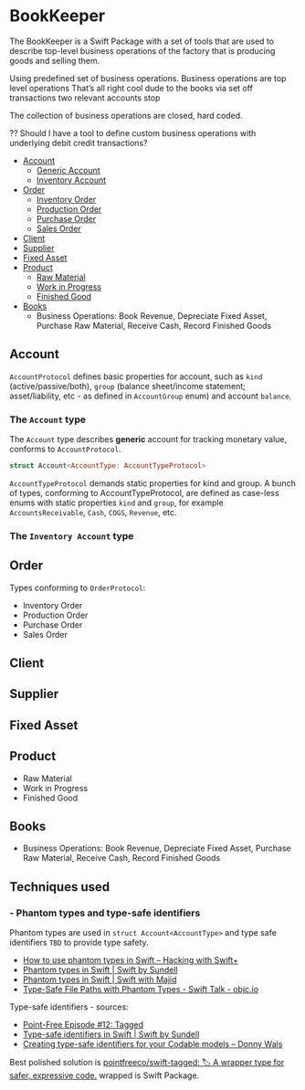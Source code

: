 # BookKeeper

The BookKeeper is a Swift Package with a set of tools that are used to describe top-level business operations of the factory that is producing goods and selling them.

Using predefined set of business operations.
Business operations are top level operations That’s all right cool dude to the books via set off transactions two relevant accounts stop

The collection of business operations are closed, hard coded.


?? Should I have a tool to define custom business operations with underlying debit credit transactions?



* [Account](#account)
    * [Generic Account](#generic-account)
    * [Inventory Account](#inventory-account)
* [Order](#order)
    * [Inventory Order](#inventory-order)
    * [Production Order](#production-order)
    * [Purchase Order](#purchase-order)
    * [Sales Order](#sales-order)
* [Client](#client)
* [Supplier](#supplier)
* [Fixed Asset](#fixed-asset)
* [Product](#product)
    * [Raw Material](#raw-material)
    * [Work in Progress](#work-in-progress)
    * [Finished Good](#finished-good)
* [Books](#books)
    * Business Operations: Book Revenue, Depreciate Fixed Asset, Purchase Raw Material, Receive Cash, Record Finished Goods


## Account
`AccountProtocol` defines basic properties for account, such as `kind` (active/passive/both), `group` (balance sheet/income statement; asset/liability, etc - as defined in `AccountGroup` enum) and account `balance`.

### The `Account` type

The `Account` type describes **generic** account for tracking monetary value, conforms to `AccountProtocol`.

```swift
struct Account<AccountType: AccountTypeProtocol>
```

`AccountTypeProtocol` demands static properties for kind and group.
A bunch of types, conforming to AccountTypeProtocol, are defined as case-less enums with static properties `kind` and `group`, for example `AccountsReceivable`, `Cash`, `COGS`, `Revenue`, etc.

### The `Inventory Account` type

## Order

Types conforming to `OrderProtocol`:

* Inventory Order
* Production Order
* Purchase Order
* Sales Order

## Client

## Supplier

## Fixed Asset

## Product

* Raw Material
* Work in Progress
* Finished Good

## Books

* Business Operations: Book Revenue, Depreciate Fixed Asset, Purchase Raw Material, Receive Cash, Record Finished Goods


## Techniques used

### - Phantom types and type-safe identifiers

Phantom types are used in `struct Account<AccountType>` and type safe identifiers `TBD` to provide type safety.

* [How to use phantom types in Swift – Hacking with Swift+](https://www.hackingwithswift.com/plus/advanced-swift/how-to-use-phantom-types-in-swift)  
* [Phantom types in Swift | Swift by Sundell](https://www.swiftbysundell.com/articles/phantom-types-in-swift/)  
* [Phantom types in Swift | Swift with Majid](https://swiftwithmajid.com/2021/02/18/phantom-types-in-swift/)  
* [Type-Safe File Paths with Phantom Types - Swift Talk - objc.io](https://talk.objc.io/episodes/S01E71-type-safe-file-paths-with-phantom-types)  

Type-safe identifiers - sources:  
* [Point-Free Episode #12: Tagged](https://www.pointfree.co/episodes/ep12-tagged)  
* [Type-safe identifiers in Swift | Swift by Sundell](https://www.swiftbysundell.com/articles/type-safe-identifiers-in-swift/)  
* [Creating type-safe identifiers for your Codable models – Donny Wals](https://www.donnywals.com/creating-type-safe-identifiers-for-your-codable-models/)

Best polished solution is [pointfreeco/swift-tagged: 🏷 A wrapper type for safer, expressive code.](https://github.com/pointfreeco/swift-tagged/) wrapped is Swift Package.
